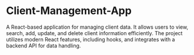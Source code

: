 # Client-Management-App
A React-based application for managing client data. It allows users to view, search, add, update, and delete client information efficiently. The project utilizes modern React features, including hooks, and integrates with a backend API for data handling.
